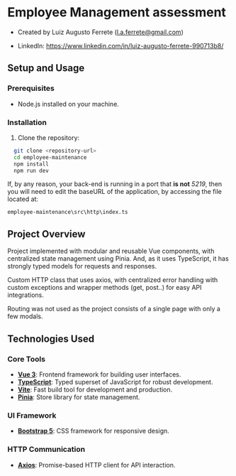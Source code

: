 # Employee Management assessment

- Created by Luiz Augusto Ferrete (l.a.ferrete@gmail.com)

- LinkedIn: https://www.linkedin.com/in/luiz-augusto-ferrete-990713b8/

## Setup and Usage

### Prerequisites
- Node.js installed on your machine.

### Installation
1. Clone the repository:
 ```bash
   git clone <repository-url>
   cd employee-maintenance
   npm install
   npm run dev
``` 

If, by any reason, your back-end is running in a port that **is not** *5219*, then you will need to edit the baseURL of the application, by accessing the file located at:
```
employee-maintenance\src\http\index.ts
```

## Project Overview
Project implemented with modular and reusable Vue components, with centralized state management using Pinia. And, as it uses TypeScript, it has strongly typed models for requests and responses.

Custom HTTP class that uses axios, with centralized error handling with custom exceptions and wrapper methods (get, post..) for easy API integrations.

Routing was not used as the project consists of a single page with only a few modals.

## Technologies Used

### Core Tools
- **[Vue 3](https://vuejs.org/)**: Frontend framework for building user interfaces.
- **[TypeScript](https://www.typescriptlang.org/)**: Typed superset of JavaScript for robust development.
- **[Vite](https://vitejs.dev/)**: Fast build tool for development and production.
- **[Pinia](https://pinia.vuejs.org/)**: Store library for state management.

### UI Framework
- **[Bootstrap 5](https://getbootstrap.com/)**: CSS framework for responsive design.

### HTTP Communication
- **[Axios](https://axios-http.com/)**: Promise-based HTTP client for API interaction.
